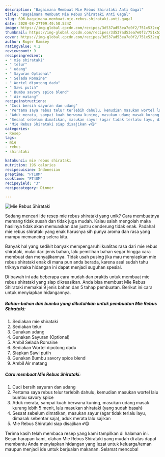 ```yaml
---
description: "Bagaimana Membuat Mie Rebus Shirataki Anti Gagal"
title: "Bagaimana Membuat Mie Rebus Shirataki Anti Gagal"
slug: 696-bagaimana-membuat-mie-rebus-shirataki-anti-gagal
date: 2020-08-27T09:40:58.534Z
image: https://img-global.cpcdn.com/recipes/3d537ad53ea7e0f2/751x532cq70/mie-rebus-shirataki-foto-resep-utama.jpg
thumbnail: https://img-global.cpcdn.com/recipes/3d537ad53ea7e0f2/751x532cq70/mie-rebus-shirataki-foto-resep-utama.jpg
cover: https://img-global.cpcdn.com/recipes/3d537ad53ea7e0f2/751x532cq70/mie-rebus-shirataki-foto-resep-utama.jpg
author: Roger Ramsey
ratingvalue: 4.2
reviewcount: 9
recipeingredient:
- " mie shirataki"
- " telur"
- " udang"
- " Sayuran Optional"
- " Selada Romaine"
- " Wortel dipotong dadu"
- " Sawi putih"
- " Bumbu savory spice blend"
- " Air matang"
recipeinstructions:
- "Cuci bersih sayuran dan udang"
- "Pertama saya rebus telur terlebih dahulu, kemudian masukan wortel lalu bumbu savory spice"
- "Aduk merata, sampai kuah berwana kuning, masukan udang masak kurang lebih 5 menit, lalu masukan shirataki (yang sudah basah)"
- "Sesaat sebelum dimatikan, masukan sayur (agar tidak terlalu layu, dimasak sebentar saja), aduk merata lalu sajikan"
- "Mie Rebus Shirataki siap disajikan 💕😋"
categories:
- Resep
tags:
- mie
- rebus
- shirataki

katakunci: mie rebus shirataki 
nutrition: 196 calories
recipecuisine: Indonesian
preptime: "PT18M"
cooktime: "PT48M"
recipeyield: "3"
recipecategory: Dinner

---
```



![Mie Rebus Shirataki](https://img-global.cpcdn.com/recipes/3d537ad53ea7e0f2/751x532cq70/mie-rebus-shirataki-foto-resep-utama.jpg)

Sedang mencari ide resep mie rebus shirataki yang unik? Cara membuatnya memang tidak susah dan tidak juga mudah. Kalau salah mengolah maka hasilnya tidak akan memuaskan dan justru cenderung tidak enak. Padahal mie rebus shirataki yang enak harusnya sih punya aroma dan rasa yang mampu memancing selera kita.



Banyak hal yang sedikit banyak mempengaruhi kualitas rasa dari mie rebus shirataki, mulai dari jenis bahan, lalu pemilihan bahan segar hingga cara membuat dan menyajikannya. Tidak usah pusing jika mau menyiapkan mie rebus shirataki enak di mana pun anda berada, karena asal sudah tahu triknya maka hidangan ini dapat menjadi suguhan spesial.


Di bawah ini ada beberapa cara mudah dan praktis untuk membuat mie rebus shirataki yang siap dikreasikan. Anda bisa membuat Mie Rebus Shirataki memakai 9 jenis bahan dan 5 tahap pembuatan. Berikut ini cara untuk menyiapkan hidangannya.

<!--inarticleads1-->

##### Bahan-bahan dan bumbu yang dibutuhkan untuk pembuatan Mie Rebus Shirataki:

1. Sediakan  mie shirataki
1. Sediakan  telur
1. Gunakan  udang
1. Gunakan  Sayuran (Optional)
1. Ambil  Selada Romaine
1. Sediakan  Wortel dipotong dadu
1. Siapkan  Sawi putih
1. Gunakan  Bumbu savory spice blend
1. Ambil  Air matang




<!--inarticleads2-->

##### Cara membuat Mie Rebus Shirataki:

1. Cuci bersih sayuran dan udang
1. Pertama saya rebus telur terlebih dahulu, kemudian masukan wortel lalu bumbu savory spice
1. Aduk merata, sampai kuah berwana kuning, masukan udang masak kurang lebih 5 menit, lalu masukan shirataki (yang sudah basah)
1. Sesaat sebelum dimatikan, masukan sayur (agar tidak terlalu layu, dimasak sebentar saja), aduk merata lalu sajikan
1. Mie Rebus Shirataki siap disajikan 💕😋




Terima kasih telah membaca resep yang kami tampilkan di halaman ini. Besar harapan kami, olahan Mie Rebus Shirataki yang mudah di atas dapat membantu Anda menyiapkan hidangan yang lezat untuk keluarga/teman maupun menjadi ide untuk berjualan makanan. Selamat mencoba!
